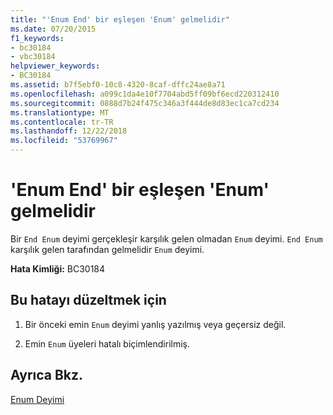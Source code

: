 ```yaml
---
title: "'Enum End' bir eşleşen 'Enum' gelmelidir"
ms.date: 07/20/2015
f1_keywords:
- bc30184
- vbc30184
helpviewer_keywords:
- BC30184
ms.assetid: b7f5ebf0-10c8-4320-8caf-dffc24ae8a71
ms.openlocfilehash: a099c1da4e10f7704abd5ff09bf6ecd220312410
ms.sourcegitcommit: 0888d7b24f475c346a3f444de8d83ec1ca7cd234
ms.translationtype: MT
ms.contentlocale: tr-TR
ms.lasthandoff: 12/22/2018
ms.locfileid: "53769967"
---
```

# <a name="end-enum-must-be-preceded-by-a-matching-enum"></a>'Enum End' bir eşleşen 'Enum' gelmelidir
Bir `End Enum` deyimi gerçekleşir karşılık gelen olmadan `Enum` deyimi. `End Enum` karşılık gelen tarafından gelmelidir `Enum` deyimi.  
  
 **Hata Kimliği:** BC30184  
  
## <a name="to-correct-this-error"></a>Bu hatayı düzeltmek için  
  
1.  Bir önceki emin `Enum` deyimi yanlış yazılmış veya geçersiz değil.  
  
2.  Emin `Enum` üyeleri hatalı biçimlendirilmiş.  
  
## <a name="see-also"></a>Ayrıca Bkz.  
 [Enum Deyimi](../../visual-basic/language-reference/statements/enum-statement.md)
